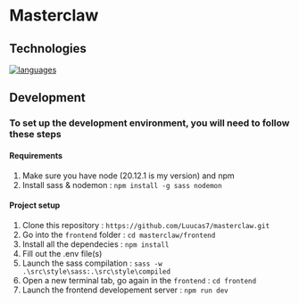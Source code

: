 # Masterclaw

## Technologies

[![languages](https://skillicons.dev/icons?i=express,mysql,vite,sass,ts,react,mui,nodejs,mongo,js,jest,npm)](https://skillicons.dev)

## Development

### To set up the development environment, you will need to follow these steps

#### Requirements

1. Make sure you have node (20.12.1 is my version) and npm
2. Install sass & nodemon : `npm install -g sass nodemon`

#### Project setup

1. Clone this repository : `https://github.com/Luucas7/masterclaw.git`
2. Go into the `frontend` folder : `cd masterclaw/frontend`
3. Install all the dependecies : `npm install`
4. Fill out the .env file(s)
5. Launch the sass compilation : `sass -w .\src\style\sass:.\src\style\compiled`
6. Open a new terminal tab, go again in the `frontend` : `cd frontend`
7. Launch the frontend developement server : `npm run dev`
